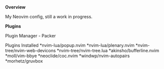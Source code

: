 **Overview**

My Neovim config, still a work in progress.

**Plugins**

Plugin Manager - Packer

Plugins Installed
  *nvim-lua/popup.nvim
  *nvim-lua/plenary.nvim
  *nvim-tree/nvim-web-devicons
  *nvim-tree/nvim-tree.lua
  *akinsho/bufferline.nvim
  *moll/vim-bbye
  *neoclide/coc.nvim
  *windwp/nvim-autopairs
  *morhetz/gruvbox

